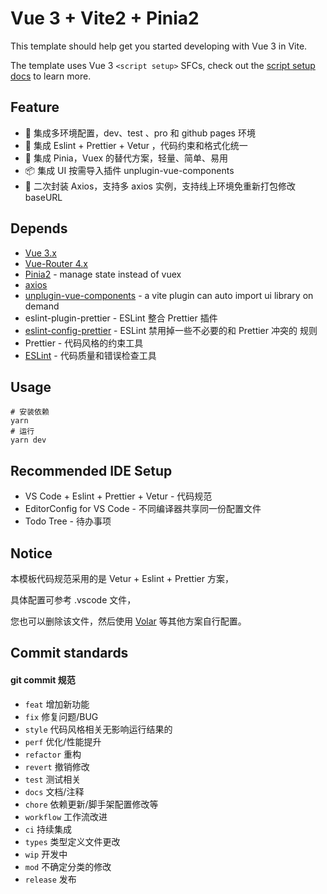 # Vue 3 + Vite2 + Pinia2

This template should help get you started developing with Vue 3 in Vite. 

The template uses Vue 3 `<script setup>` SFCs, check out the [script setup docs](https://v3.vuejs.org/api/sfc-script-setup.html#sfc-script-setup) to learn more.



## Feature

- 🍐 集成多环境配置，dev、test 、pro 和 github pages 环境
- 🍎 集成 Eslint + Prettier + Vetur ，代码约束和格式化统一
- 🍍 集成 Pinia，Vuex 的替代方案，轻量、简单、易用
- 📦 集成 UI 按需导入插件 unplugin-vue-components
- 🍏 二次封装 Axios，支持多 axios 实例，支持线上环境免重新打包修改 baseURL



## Depends

- [Vue 3.x](https://github.com/vuejs/vue-next)
- [Vue-Router 4.x](https://github.com/vuejs/vue-router-next)
- [Pinia2](https://github.com/posva/pinia/) - manage state instead of vuex
- [axios](https://github.com/axios/axios)
- [unplugin-vue-components](https://github.com/antfu/unplugin-vue-components) - a vite plugin can auto import ui library on demand
- eslint-plugin-prettier -  ESLint 整合 Prettier 插件
- [eslint-config-prettier](https://github.com/prettier/eslint-config-prettier)  - ESLint 禁用掉一些不必要的和 Prettier 冲突的 规则
- Prettier - 代码风格的约束工具
- [ESLint](https://so.csdn.net/so/search?q=ESLint&spm=1001.2101.3001.7020) - 代码质量和错误检查工具



## Usage

```shell
# 安装依赖
yarn
# 运行
yarn dev
```



## Recommended IDE Setup

- VS Code + Eslint + Prettier + Vetur  -  代码规范
- EditorConfig for VS Code  -  不同编译器共享同一份配置文件
- Todo Tree  -  待办事项



## Notice

本模板代码规范采用的是 Vetur + Eslint + Prettier 方案，

具体配置可参考 .vscode 文件，

您也可以删除该文件，然后使用 [Volar](https://marketplace.visualstudio.com/items?itemName=johnsoncodehk.volar) 等其他方案自行配置。



## Commit standards 

#### git commit 规范

- `feat` 增加新功能
- `fix` 修复问题/BUG
- `style` 代码风格相关无影响运行结果的
- `perf` 优化/性能提升
- `refactor` 重构
- `revert` 撤销修改
- `test` 测试相关
- `docs` 文档/注释
- `chore` 依赖更新/脚手架配置修改等
- `workflow` 工作流改进
- `ci` 持续集成
- `types` 类型定义文件更改
- `wip` 开发中
- `mod` 不确定分类的修改
- `release` 发布